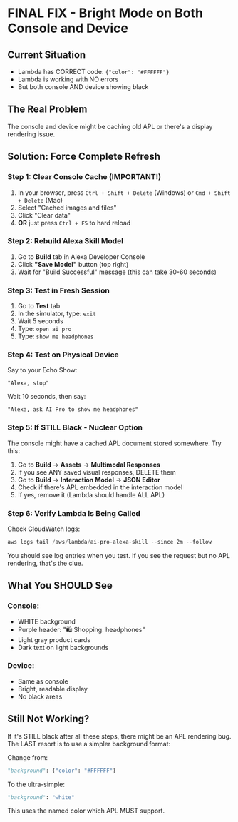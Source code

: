 # FINAL FIX - Bright Mode on Both Console and Device

## Current Situation
- Lambda has CORRECT code: `{"color": "#FFFFFF"}`
- Lambda is working with NO errors
- But both console AND device showing black

## The Real Problem
The console and device might be caching old APL or there's a display rendering issue.

## Solution: Force Complete Refresh

### Step 1: Clear Console Cache (IMPORTANT!)
1. In your browser, press `Ctrl + Shift + Delete` (Windows) or `Cmd + Shift + Delete` (Mac)
2. Select "Cached images and files"
3. Click "Clear data"
4. **OR** just press `Ctrl + F5` to hard reload

### Step 2: Rebuild Alexa Skill Model
1. Go to **Build** tab in Alexa Developer Console
2. Click **"Save Model"** button (top right)
3. Wait for "Build Successful" message (this can take 30-60 seconds)

### Step 3: Test in Fresh Session
1. Go to **Test** tab
2. In the simulator, type: `exit`
3. Wait 5 seconds
4. Type: `open ai pro`  
5. Type: `show me headphones`

### Step 4: Test on Physical Device  
Say to your Echo Show:
```
"Alexa, stop"
```

Wait 10 seconds, then say:
```
"Alexa, ask AI Pro to show me headphones"
```

### Step 5: If STILL Black - Nuclear Option
The console might have a cached APL document stored somewhere. Try this:

1. Go to **Build** → **Assets** → **Multimodal Responses**
2. If you see ANY saved visual responses, DELETE them
3. Go to **Build** → **Interaction Model** → **JSON Editor**
4. Check if there's APL embedded in the interaction model
5. If yes, remove it (Lambda should handle ALL APL)

### Step 6: Verify Lambda Is Being Called
Check CloudWatch logs:
```powershell
aws logs tail /aws/lambda/ai-pro-alexa-skill --since 2m --follow
```

You should see log entries when you test. If you see the request but no APL rendering, that's the clue.

## What You SHOULD See

### Console:
- WHITE background
- Purple header: "🛍️ Shopping: headphones"
- Light gray product cards
- Dark text on light backgrounds

### Device:
- Same as console
- Bright, readable display
- No black areas

## Still Not Working?

If it's STILL black after all these steps, there might be an APL rendering bug. The LAST resort is to use a simpler background format:

Change from:
```python
"background": {"color": "#FFFFFF"}
```

To the ultra-simple:
```python
"background": "white"
```

This uses the named color which APL MUST support.


